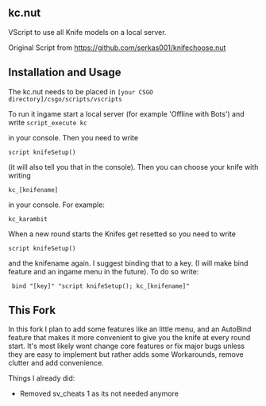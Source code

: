 kc.nut
---------------

VScript to use all Knife models on a local server. 

Original Script from https://github.com/serkas001/knifechoose.nut


Installation and Usage
---------------

The kc.nut needs to be placed in `[your CSGO directory]/csgo/scripts/vscripts`
    
To run it ingame start a local server (for example 'Offline with Bots') and write `script_execute kc`

in your console. Then you need to write

    script knifeSetup()

(it will also tell you that in the console). Then you can choose your knife with writing 

    kc_[knifename]

in your console. For example:

    kc_karambit

When a new round starts the Knifes get resetted so you need to write  
    
    script knifeSetup()
    
and the knifename again. I suggest binding that to a key. (I will make bind feature and an ingame menu in the future). To do so write:
    
     bind "[key]" "script knifeSetup(); kc_[knifename]"
    
This Fork
-----------------

In this fork I plan to add some features like an little menu, and an AutoBind feature that makes it more convenient to give you the knife at every round start. It's most likely wont change core features or fix major bugs unless they are easy to implement but rather adds some Workarounds, remove clutter and add convenience.

Things I already did:

* Removed sv_cheats 1 as its not needed anymore
    
    
